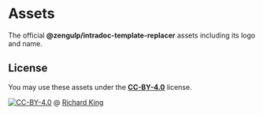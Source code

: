# Assets

The official **@zengulp/intradoc-template-replacer** assets including its logo and name.

## License

You may use these assets under the [**CC-BY-4.0**][url-license-cc4] license.

[![CC-BY-4.0][image-cc4]][url-license-doc-cc4] @ [Richard King](https://www.richrdkng.com)


  <!--- References ============================================================================ -->

  <!--- Images -->
  [image-cc4]: https://i.creativecommons.org/l/by/4.0/88x31.png

  <!--- URLs -->
  [url-license-doc-cc4]: https://github.com/zengulp/intradoc-template-replacer/blob/master/assets/LICENSE.md  
  [url-license-cc4]:     https://creativecommons.org/licenses/by/4.0/
